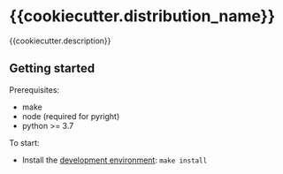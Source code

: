 # {{cookiecutter.distribution_name}}

{{cookiecutter.description}}

## Getting started

Prerequisites:

- make
- node (required for pyright)
- python >= 3.7

To start:

- Install the [development environment](CONTRIBUTING.md#Development-environment): `make install`

